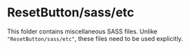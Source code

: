 # ResetButton/sass/etc

This folder contains miscellaneous SASS files. Unlike `"ResetButton/sass/etc"`, these files
need to be used explicitly.
